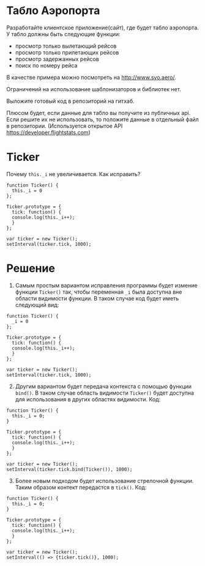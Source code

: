 Табло Аэропорта
===============

Разработайте клиентское приложение(сайт), где будет табло аэропорта.
У табло должны быть следующие функции:
- просмотр только вылетающий рейсов
- просмотр только прилетающих рейсов
- просмотр задержанных рейсов
- поиск по номеру рейса

В качестве примера можно посмотреть на http://www.svo.aero/.

Ограничений на использование шаблонизаторов и библиотек нет.

Выложите готовый код в репозиторий на гитхаб.

Плюсом будет, если данные для табло вы получите из публичных api. Если решите их не использовать,
то положите данные в отдельный файл в репозитории. (Используется открытое API https://developer.flightstats.com)

Ticker
======

Почему `this._i` не увеличивается. Как исправить?

```
function Ticker() {
  this._i = 0
};

Ticker.prototype = {
  tick: function() {
  console.log(this._i++);
  }
};

var ticker = new Ticker();
setInterval(ticker.tick, 1000);
```

Решение
=======

1) Самым простым вариантом исправления программы будет измение функции `Ticker()` так, чтобы переменная `_i` была доступна вне области видимости функции. В таком случае код будет иметь следующий вид:

```
function Ticker() {
  _i = 0
};

Ticker.prototype = {
  tick: function() {
  console.log(this._i++);
  }
};

var ticker = new Ticker();
setInterval(ticker.tick, 1000);
```

2) Другим вариантом будет передача контекста с помощью функции `bind()`. В таком случае область видимости `Ticker()` будет доступна для использования в других областях видимости. Код:

```
function Ticker() {
  this._i = 0;
}

Ticker.prototype = {
  tick: function() {
  console.log(this._i++);
  }
};

var ticker = new Ticker();
setInterval(ticker.tick.bind(Ticker()), 1000);
```

3) Более новым подходом будет использование стрелочной функции. Таким образом контект передастся в `tick()`. Код:
```
function Ticker() {
  this._i = 0;
}

Ticker.prototype = {
  tick: function() {
  console.log(this._i++);
  }
};

var ticker = new Ticker();
setInterval(() => {ticker.tick()}, 1000);
```
